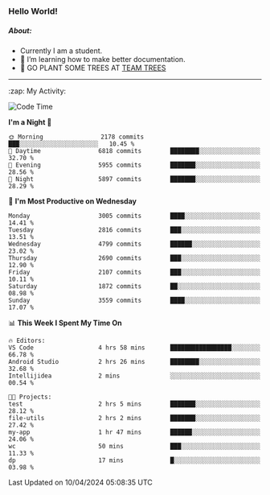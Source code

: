 ### Hello World!

##### About:
- Currently I am a student.
- 🌱 I’m learning how to make better documentation.
- 🌱 GO PLANT SOME TREES AT [TEAM TREES](https://teamtrees.org/)

---
  <summary>:zap: My Activity:</summary>
  
<!--START_SECTION:waka-->
![Code Time](http://img.shields.io/badge/Code%20Time-1%2C313%20hrs%2012%20mins-blue)

**I'm a Night 🦉** 

```text
🌞 Morning                2178 commits        ███░░░░░░░░░░░░░░░░░░░░░░   10.45 % 
🌆 Daytime                6818 commits        ████████░░░░░░░░░░░░░░░░░   32.70 % 
🌃 Evening                5955 commits        ███████░░░░░░░░░░░░░░░░░░   28.56 % 
🌙 Night                  5897 commits        ███████░░░░░░░░░░░░░░░░░░   28.29 % 
```
📅 **I'm Most Productive on Wednesday** 

```text
Monday                   3005 commits        ████░░░░░░░░░░░░░░░░░░░░░   14.41 % 
Tuesday                  2816 commits        ███░░░░░░░░░░░░░░░░░░░░░░   13.51 % 
Wednesday                4799 commits        ██████░░░░░░░░░░░░░░░░░░░   23.02 % 
Thursday                 2690 commits        ███░░░░░░░░░░░░░░░░░░░░░░   12.90 % 
Friday                   2107 commits        ███░░░░░░░░░░░░░░░░░░░░░░   10.11 % 
Saturday                 1872 commits        ██░░░░░░░░░░░░░░░░░░░░░░░   08.98 % 
Sunday                   3559 commits        ████░░░░░░░░░░░░░░░░░░░░░   17.07 % 
```


📊 **This Week I Spent My Time On** 

```text
🔥 Editors: 
VS Code                  4 hrs 58 mins       █████████████████░░░░░░░░   66.78 % 
Android Studio           2 hrs 26 mins       ████████░░░░░░░░░░░░░░░░░   32.68 % 
Intellijidea             2 mins              ░░░░░░░░░░░░░░░░░░░░░░░░░   00.54 % 

🐱‍💻 Projects: 
test                     2 hrs 5 mins        ███████░░░░░░░░░░░░░░░░░░   28.12 % 
file-utils               2 hrs 2 mins        ███████░░░░░░░░░░░░░░░░░░   27.42 % 
my-app                   1 hr 47 mins        ██████░░░░░░░░░░░░░░░░░░░   24.06 % 
wc                       50 mins             ███░░░░░░░░░░░░░░░░░░░░░░   11.33 % 
dp                       17 mins             █░░░░░░░░░░░░░░░░░░░░░░░░   03.98 % 
```


 Last Updated on 10/04/2024 05:08:35 UTC
<!--END_SECTION:waka-->
